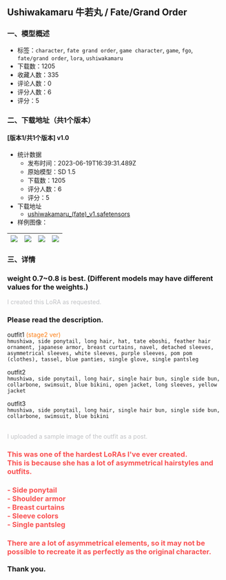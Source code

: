 ## Ushiwakamaru 牛若丸 / Fate/Grand Order
### 一、模型概述

- 标签：`character`, `fate grand order`, `game character`, `game`, `fgo`, `fate/grand order`, `lora`, `ushiwakamaru`
- 下载数：1205
- 收藏人数：335
- 评论人数：0
- 评分人数：6
- 评分：5

### 二、下载地址（共1个版本）

#### [版本1/共1个版本] v1.0

- 统计数据
  - 发布时间：2023-06-19T16:39:31.489Z
  - 原始模型：SD 1.5
  - 下载数：1205
  - 评分人数：6
  - 评分：5
- 下载地址
  - [ushiwakamaru_(fate)_v1.safetensors](https://civitai.com/api/download/models/99610)
- 样例图像：

| <img src="https://image.civitai.com/xG1nkqKTMzGDvpLrqFT7WA/79d2e05f-5daa-468e-a6e1-38a4a2f7d6d1/width=450/1208708.jpeg" /> | <img src="https://image.civitai.com/xG1nkqKTMzGDvpLrqFT7WA/7d791414-94c0-44b2-afc1-8885c9ce5649/width=450/1208714.jpeg" /> | <img src="https://image.civitai.com/xG1nkqKTMzGDvpLrqFT7WA/c3f27109-6d92-44b0-9740-8750d9520466/width=450/1208711.jpeg" /> | <img src="https://image.civitai.com/xG1nkqKTMzGDvpLrqFT7WA/3e40b9d4-d2a7-4862-8743-5e5235feabfa/width=450/1208715.jpeg" /> |
| ---- | ---- | ---- | ---- |


### 三、详情
<h3 id="heading-42"><strong>weight 0.7~0.8 is best. (Different models may have different values for the weights.)</strong></h3><p></p><p><span style="color:rgb(193, 194, 197)">I created this LoRA as requested.</span></p><p></p><h3 id="please-read-the-description">Please read the description.</h3><p></p><p>outfit1 <span style="color:#fd7e14">(stage2 ver)</span><br /><code>hmushiwa, side ponytail, long hair, hat, tate eboshi, feather hair ornament, japanese armor, breast curtains, navel, detached sleeves, asymmetrical sleeves, white sleeves, purple sleeves, pom pom (clothes), tassel, blue panties, single glove, single pantsleg</code></p><p></p><p>outfit2<br /><code>hmushiwa, side ponytail, long hair, single hair bun, single side bun, collarbone, swimsuit, blue bikini, open jacket, long sleeves, yellow jacket</code></p><p></p><p>outfit3<br /><code>hmushiwa, side ponytail, long hair, single hair bun, single side bun, collarbone, swimsuit, blue bikini</code></p><p><br /><span style="color:rgb(193, 194, 197)">I uploaded a sample image of the outfit as a post.</span><br /></p><h3 id="heading-41"><span style="color:rgb(250, 82, 82)">This was one of the hardest LoRAs I've ever created.</span><br /><span style="color:rgb(250, 82, 82)">This is because she has a lot of asymmetrical hairstyles and outfits.</span></h3><h3 id="heading-43"><span style="color:rgb(250, 82, 82)">- Side ponytail</span><br /><span style="color:rgb(250, 82, 82)">- Shoulder armor</span><br /><span style="color:rgb(250, 82, 82)">- Breast curtains</span><br /><span style="color:rgb(250, 82, 82)">- Sleeve colors</span><br /><span style="color:rgb(250, 82, 82)">- Single pantsleg</span></h3><h3 id="heading-48"><span style="color:rgb(250, 82, 82)">There are a lot of asymmetrical elements, so it may not be possible to recreate it as perfectly as the original character. </span><br /><br />Thank you.</h3><p></p>